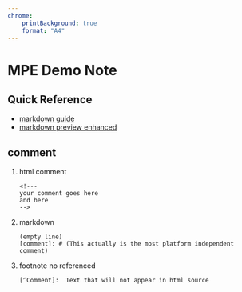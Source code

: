 ```yaml
---
chrome:
    printBackground: true
    format: "A4"
---
```


<!--- 
Header note 

--->


# MPE Demo Note

## Quick Reference

- [markdown guide](https://www.markdownguide.org/getting-started/)
- [markdown preview enhanced](https://shd101wyy.github.io/markdown-preview-enhanced/#/)

## comment

1. html comment
    <!---
    this is my comment 
    -->
    ```
    <!---
    your comment goes here
    and here
    -->
    ```
1. markdown
    ```
    (empty line)
    [comment]: # (This actually is the most platform independent comment)
    ```
    [comment]: # (this is a comment)
1. footnote no referenced
    ```
    [^Comment]:  Text that will not appear in html source
    ```
    [^Comment]:  Text that will not appear in html source
    



